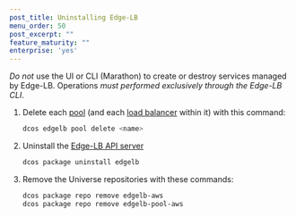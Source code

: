 ```yaml
---
post_title: Uninstalling Edge-LB
menu_order: 50
post_excerpt: ""
feature_maturity: ""
enterprise: 'yes'
---
```


*Do not* use the UI or CLI (Marathon) to create or destroy services managed by
Edge-LB. Operations *must performed exclusively through the Edge-LB CLI*.

1.  Delete each [pool](/1.10/networking/edge-lb/architecture#edge-lb-pool) (and each [load balancer](/1.10/networking/edge-lb/architecture#edge-lb-load-balancer) within it) with this command:

    ```bash
    dcos edgelb pool delete <name>
    ```

1.  Uninstall the [Edge-LB API server](/1.10/networking/edge-lb/architecture#edge-lb-api-server)

    ```bash
    dcos package uninstall edgelb
    ```

1.  Remove the Universe repositories with these commands:

    ```bash
    dcos package repo remove edgelb-aws
    dcos package repo remove edgelb-pool-aws
    ```
